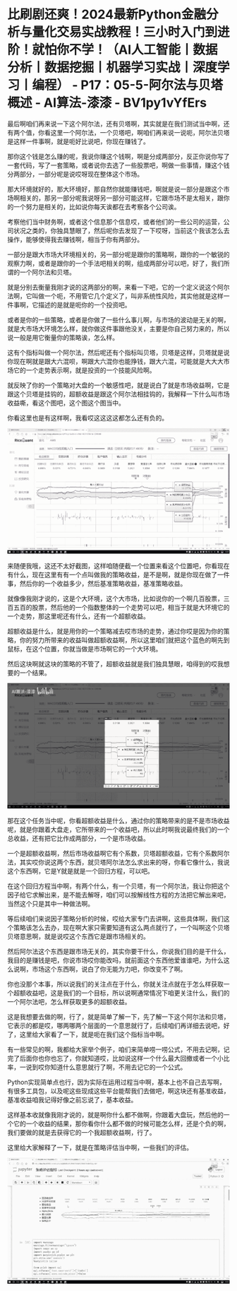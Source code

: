 # 比刷剧还爽！2024最新Python金融分析与量化交易实战教程！三小时入门到进阶！就怕你不学！（AI人工智能丨数据分析丨数据挖掘丨机器学习实战丨深度学习丨编程） - P17：05-5-阿尔法与贝塔概述 - AI算法-漆漆 - BV1py1vYfErs

最后啊咱们再来说一下这个阿尔法，还有贝塔啊，其实就是在我们测试当中啊，还有两个值，你看这里一个阿尔法，一个贝塔吧，啊咱们再来说一说呃，阿尔法贝塔是这样一件事啊，就是呃好比说吧，你现在赚钱了。

那你这个钱是怎么赚的呢，我说你赚这个钱啊，啊是分成两部分，反正你说你写了一套代码，写了一套策略，或者说你去选了一些股票吧，啊做一些事情，赚这个钱分两部分，一部分呢是说哎呀现在整体这个市场。

那大环境就好的，那大环境好，那自然你就能赚钱吧，啊就是说一部分是跟这个市场啊相关的，那另一部分呢我说呀另一部分可能这样，它跟市场不是太相关，跟你的一个努力是相关的，比如说你每天诶都在去考察各个公司诶。

考察他们当中财务啊，或者这个信息那个信息哎，或者他们的一些公司的运营，公司状况之类的，你独具慧眼了，然后呢你去发现了一下哎呀，当前这个我该怎么去操作，能够使得我去赚钱啊，相当于你有两部分。

一部分是跟大市场大环境相关的，另一部分呢是跟你的策略啊，跟你的一个敏锐的观察力啊，或者是跟你的一个手法吧相关的啊，组成两部分可以吧，好了，我们所谓的一个阿尔法和贝塔。

就是分别去衡量我刚才说的这两部分的啊，来看一下吧，它的一个定义说这个阿尔法啊，它叫做一个呃，不用管它几个定义了，叫非系统性风险，其实他就是这样一件事啊，它描述的是就是呃你的一个投资吧。

或者是你的一些策略，或者是你做了一些什么事儿啊，与市场的波动是无关的啊，就是大市场大环境怎么样，就你做这件事跟他没关，主要是你自己努力来的，所以说一般是用它衡量你的策略诶，怎么样。

这有个指标叫做一个阿尔法，然后呢还有个指标叫贝塔，贝塔是这样，贝塔就是说你现在啊就是跟大六混呗，啊跟大六混你也能挣钱，跟大六混，可能就是大大大市场它的一个走势表示啊，就是投资的一个技能风险啊。

就反映了你的一个策略对大盘的一个敏感性吧，就是说白了就是市场收益啊，它是跟这个贝塔是挂钩的，超额收益是跟这个阿尔法相挂钩的，我解释一下什么叫市场收益嘶，看这个图吧，这个图这个图当中。

你看这里也是有这样啊，我看哎这这这这都怎么还有负的。

![](img/661d95c61b1929a550c2bfe62181588e_1.png)

来随便我哦，这还不太好截图，这样咱随便截一个位置来看这个位置吧，你看现在有什么，现在这里有有一个点叫做我的策略收益，是不是啊，就是你现在做了一件事，然后你的一个收益多少，然后基准策略收益，基准策略收益。

就像像我刚才说的，这是个大环境，这个大市场，比如说你的一个啊几百股票，三百五百的股票，然后他的一个指数整体的一个走势可以吧，相当于就是大环境它的一个走势，那这里呢还有什么，还有一个超额收益。

超额收益是什么，就是用你的一个策略减去哎市场的走势，通过你哎是因为你的策略，你的努力所带来的收益叫做超额收益啊，所以这里咱们就把这个蓝色的啊先到鼠标，在这个位置，你就当做是市场啊它的一个大环境。

然后这块啊就这块的策略的不管了，超额收益就是我们独具慧眼，咱得到的哎我想要的一个结果。

![](img/661d95c61b1929a550c2bfe62181588e_3.png)

那在这个任务当中呢，你看超额收益是什么，通过你的策略带来的是不是市场收益呢，就是你跟着大盘走，它所带来的一个收益吧，所以此时啊我说最终我们的一个总收益，还有把它比作成两部分，一个是市场收益。

一个是超额收益啊，然后市场收益啊它有个系数，贝塔超额收益，它有个系数阿尔法，其实哎你说这两个东西，就贝塔阿尔法怎么求出来的呀，你看它像什么，我说这个东西啊，它是Y就是就是一个回归方程，可以吧。

在这个回归方程当中啊，有两个什么，有一个贝塔，有一个阿尔法，我让你把这个因子给它求解出来，是不能去解呀，咱们可以按解线性方程的方法把它解出来吧，当然这个只是其中一种做法啊。

等后续咱们来说因子策略分析的时候，哎给大家专门去讲啊，这些具体啊，我们这个策略该怎么去办，现在啊大家只需要知道有这么两点就行了，一个叫啊这个贝塔贝塔意思啊，就是说哎这个东西它是跟市场相关的。

然后阿尔法这个东西是跟市场无关的，其实你要干什么，你说我们目的是干什么，我目的是赚钱是吧，你说市场哎你能改吗，就前面这个东西他爱谁谁吧，为什么这么说啊，市场这个东西啊，说白了你无能为力吧，你改变不了啊。

你也没那个本事，所以说我们的关注点在于什么，你就关注点就在于怎么样获取一个超额收益吧，这是我们的一个目标，所以说啊通常情况下咱更关注什么，我们的一个阿尔法吧，怎么样获取更多的超额收益。

这是我想要去做的啊，行了，就是简单了解一下，先了解一下这个阿尔法和贝塔，它表示的都是哎，哪两哪两个层面的一个意思就行了，后续咱们再详细去说吧，好了，这里给大家看了一下，就是呃在我们这个指标当中啊。

有一些常见的啊，我都给大家举个例子，咱们来简单唠一唠公式，不用去记啊，记完了后面你也你也忘了，你就知道哎，比如说这样一个什么最大回撤或者一个小比率，一说到哎你知道什么意思就行了啊，不用去记它的一个公式。

Python实现简单点也行，因为实际在运用过程当中啊，基本上也不自己去写啊，有很多工具包，以及呢这些现成这些平台能帮我们去做吧，啊这块还有基准收益，基准收益咱我记得好像之前忘说了，基本收益。

这样基本收就像我刚才说的，就是啊你什么都不做啊，你跟着大盘玩，然后他的一个它的一个收益的结果，那你看你什么都不做的时候可能怎么样，还是个负的啊，我们要做的就是去获得它的一个我超额收益啊，行了。

这里给大家解释了一下，就是在策略评估当中啊，一些我们的评估。

![](img/661d95c61b1929a550c2bfe62181588e_5.png)